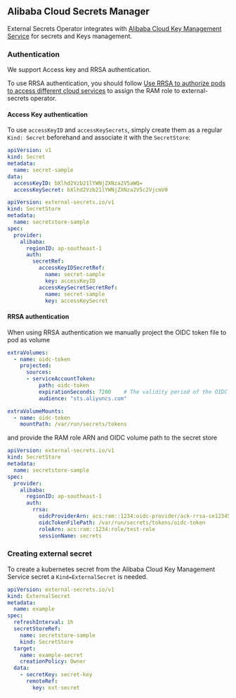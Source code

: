 
## Alibaba Cloud Secrets Manager

External Secrets Operator integrates with [Alibaba Cloud Key Management Service](https://www.alibabacloud.com/help/en/key-management-service/latest/kms-what-is-key-management-service/) for secrets and Keys management.

### Authentication

We support Access key and RRSA authentication.

To use RRSA authentication, you should follow [Use RRSA to authorize pods to access different cloud services](https://www.alibabacloud.com/help/en/container-service-for-kubernetes/latest/use-rrsa-to-enforce-access-control/) to assign the RAM role to external-secrets operator.

#### Access Key authentication

To use `accessKeyID` and `accessKeySecrets`, simply create them as a regular `Kind: Secret` beforehand and associate it with the `SecretStore`:

```yaml
apiVersion: v1
kind: Secret
metadata:
  name: secret-sample
data:
  accessKeyID: bXlhd2Vzb21lYWNjZXNza2V5aWQ=
  accessKeySecret: bXlhd2Vzb21lYWNjZXNza2V5c2VjcmV0
```

```yaml
apiVersion: external-secrets.io/v1
kind: SecretStore
metadata:
  name: secretstore-sample
spec:
  provider:
    alibaba:
      regionID: ap-southeast-1
      auth:
        secretRef:
          accessKeyIDSecretRef:
            name: secret-sample
            key: accessKeyID
          accessKeySecretSecretRef:
            name: secret-sample
            key: accessKeySecret
```


#### RRSA authentication

When using RRSA authentication we manually project the OIDC token file to pod as volume

```yaml
extraVolumes:
  - name: oidc-token
    projected:
      sources:
      - serviceAccountToken:
          path: oidc-token
          expirationSeconds: 7200    # The validity period of the OIDC token in seconds.
          audience: "sts.aliyuncs.com"

extraVolumeMounts:
  - name: oidc-token
    mountPath: /var/run/secrets/tokens
```

and provide the RAM role ARN and OIDC volume path to the secret store
```yaml
apiVersion: external-secrets.io/v1
kind: SecretStore
metadata:
  name: secretstore-sample
spec:
  provider:
    alibaba:
      regionID: ap-southeast-1
      auth:
        rrsa:
          oidcProviderArn: acs:ram::1234:oidc-provider/ack-rrsa-ce123456
          oidcTokenFilePath: /var/run/secrets/tokens/oidc-token
          roleArn: acs:ram::1234:role/test-role
          sessionName: secrets
```

### Creating external secret

To create a kubernetes secret from the Alibaba Cloud Key Management Service secret a `Kind=ExternalSecret` is needed.

```yaml
apiVersion: external-secrets.io/v1
kind: ExternalSecret
metadata:
  name: example
spec:
  refreshInterval: 1h
  secretStoreRef:
    name: secretstore-sample
    kind: SecretStore
  target:
    name: example-secret
    creationPolicy: Owner
  data:
    - secretKey: secret-key
      remoteRef:
        key: ext-secret
```
